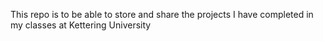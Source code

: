 This repo is to be able to store and share the projects I have completed in my classes at Kettering University
